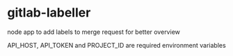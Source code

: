 # gitlab-labeller
node app to add labels to merge request for better overview

API_HOST, API_TOKEN and PROJECT_ID are required environment variables
